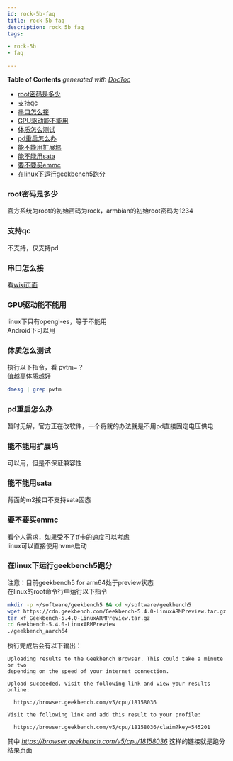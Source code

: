 ```yaml
---
id: rock-5b-faq
title: rock 5b faq
description: rock 5b faq
tags:

- rock-5b
- faq

---
```


<!-- START doctoc generated TOC please keep comment here to allow auto update -->
<!-- DON'T EDIT THIS SECTION, INSTEAD RE-RUN doctoc TO UPDATE -->
**Table of Contents**  *generated with [DocToc](https://github.com/thlorenz/doctoc)*

- [root密码是多少](#root%E5%AF%86%E7%A0%81%E6%98%AF%E5%A4%9A%E5%B0%91)
- [支持qc](#%E6%94%AF%E6%8C%81qc)
- [串口怎么接](#%E4%B8%B2%E5%8F%A3%E6%80%8E%E4%B9%88%E6%8E%A5)
- [GPU驱动能不能用](#gpu%E9%A9%B1%E5%8A%A8%E8%83%BD%E4%B8%8D%E8%83%BD%E7%94%A8)
- [体质怎么测试](#%E4%BD%93%E8%B4%A8%E6%80%8E%E4%B9%88%E6%B5%8B%E8%AF%95)
- [pd重启怎么办](#pd%E9%87%8D%E5%90%AF%E6%80%8E%E4%B9%88%E5%8A%9E)
- [能不能用扩展坞](#%E8%83%BD%E4%B8%8D%E8%83%BD%E7%94%A8%E6%89%A9%E5%B1%95%E5%9D%9E)
- [能不能用sata](#%E8%83%BD%E4%B8%8D%E8%83%BD%E7%94%A8sata)
- [要不要买emmc](#%E8%A6%81%E4%B8%8D%E8%A6%81%E4%B9%B0emmc)
- [在linux下运行geekbench5跑分](#%E5%9C%A8linux%E4%B8%8B%E8%BF%90%E8%A1%8Cgeekbench5%E8%B7%91%E5%88%86)

<!-- END doctoc generated TOC please keep comment here to allow auto update -->

### root密码是多少

官方系统为root的初始密码为rock，armbian的初始root密码为1234

### 支持qc

不支持，仅支持pd

### 串口怎么接

看[wiki页面](https://wiki.radxa.com/Rock5/guide/serial-console)

### GPU驱动能不能用

linux下只有opengl-es，等于不能用  
Android下可以用

### 体质怎么测试

执行以下指令，看 pvtm=？   
值越高体质越好

```bash
dmesg | grep pvtm
```

### pd重启怎么办

暂时无解，官方正在改软件，一个将就的办法就是不用pd直接固定电压供电

### 能不能用扩展坞

可以用，但是不保证兼容性

### 能不能用sata

背面的m2接口不支持sata固态

### 要不要买emmc

看个人需求，如果受不了tf卡的速度可以考虑  
linux可以直接使用nvme启动

### 在linux下运行geekbench5跑分

注意：目前geekbench5 for arm64处于preview状态  
在linux的root命令行中运行以下指令

```bash
mkdir -p ~/software/geekbench5 && cd ~/software/geekbench5 
wget https://cdn.geekbench.com/Geekbench-5.4.0-LinuxARMPreview.tar.gz
tar xf Geekbench-5.4.0-LinuxARMPreview.tar.gz
cd Geekbench-5.4.0-LinuxARMPreview
./geekbench_aarch64
```

执行完成后会有以下输出：

```text
Uploading results to the Geekbench Browser. This could take a minute or two
depending on the speed of your internet connection.

Upload succeeded. Visit the following link and view your results online:

  https://browser.geekbench.com/v5/cpu/18158036

Visit the following link and add this result to your profile:

  https://browser.geekbench.com/v5/cpu/18158036/claim?key=545201
```

其中 *https://browser.geekbench.com/v5/cpu/18158036* 这样的链接就是跑分结果页面  





